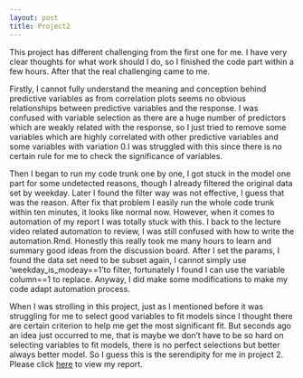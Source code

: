 ```yaml
---
layout: post
title: Project2
---
```


This project has different challenging from the first one for me. I have very clear thoughts for what work should I do, so I finished the code part within a few hours. After that the real challenging came to me.

Firstly, I cannot fully understand the meaning and conception behind predictive variables as from correlation plots seems no obvious relationships between predictive variables and the response. I was confused with variable selection as there are a huge number of predictors which are weakly related with the response, so I just tried to remove some variables which are highly correlated with other predictive variables and some variables with variation 0.I was struggled with this since there is no certain rule for me to check the significance of variables.

Then I began to run my code trunk one by one, I got stuck in the model one part for some undetected reasons, though I already filtered the original data set by weekday. Later I found the filter way was not effective, I guess that was the reason. After fix that problem I easily run the whole code trunk within ten minutes, it looks like normal now. 
However, when it comes to automation of my report I was totally stuck with this. I back to the lecture video related automation to review, I was still confused with how to write the automation.Rmd. Honestly this really took me many hours to learn and summary good ideas from the discussion board. After I set the params, I found the data set need to be subset again, I cannot simply use ‘weekday_is_modeay==1’to filter, fortunately I found I can use the variable column==1 to replace. Anyway, I did make some modifications to make my code adapt automation process. 

When I was strolling in this project, just as I mentioned before it was struggling for me to select good variables to fit models since I thought there are certain criterion to help me get the most significant fit. But seconds ago an idea just occurred to me, that is maybe we don’t have to be so hard on selecting variables to fit models, there is no perfect selections but better always better model. So I guess this is the serendipity for me in project 2.
Please click [here](https://qiaozhibao0104.github.io/ST558-Project2/) to view my report.

